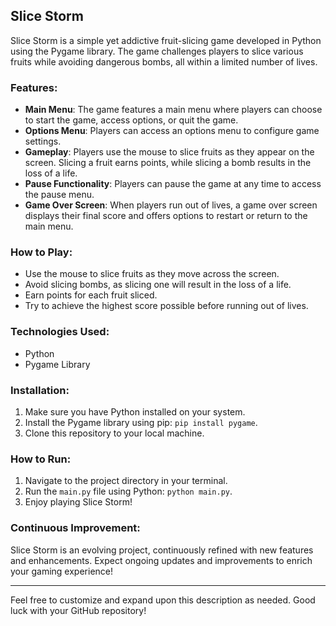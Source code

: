 ## Slice Storm

Slice Storm is a simple yet addictive fruit-slicing game developed in Python using the Pygame library. The game challenges players to slice various fruits while avoiding dangerous bombs, all within a limited number of lives.

### Features:
- **Main Menu**: The game features a main menu where players can choose to start the game, access options, or quit the game.
- **Options Menu**: Players can access an options menu to configure game settings.
- **Gameplay**: Players use the mouse to slice fruits as they appear on the screen. Slicing a fruit earns points, while slicing a bomb results in the loss of a life.
- **Pause Functionality**: Players can pause the game at any time to access the pause menu.
- **Game Over Screen**: When players run out of lives, a game over screen displays their final score and offers options to restart or return to the main menu.

### How to Play:
- Use the mouse to slice fruits as they move across the screen.
- Avoid slicing bombs, as slicing one will result in the loss of a life.
- Earn points for each fruit sliced.
- Try to achieve the highest score possible before running out of lives.

### Technologies Used:
- Python
- Pygame Library

### Installation:
1. Make sure you have Python installed on your system.
2. Install the Pygame library using pip: `pip install pygame`.
3. Clone this repository to your local machine.

### How to Run:
1. Navigate to the project directory in your terminal.
2. Run the `main.py` file using Python: `python main.py`.
3. Enjoy playing Slice Storm!

### Continuous Improvement:
Slice Storm is an evolving project, continuously refined with new features and enhancements. Expect ongoing updates and improvements to enrich your gaming experience!

---

Feel free to customize and expand upon this description as needed. Good luck with your GitHub repository!
